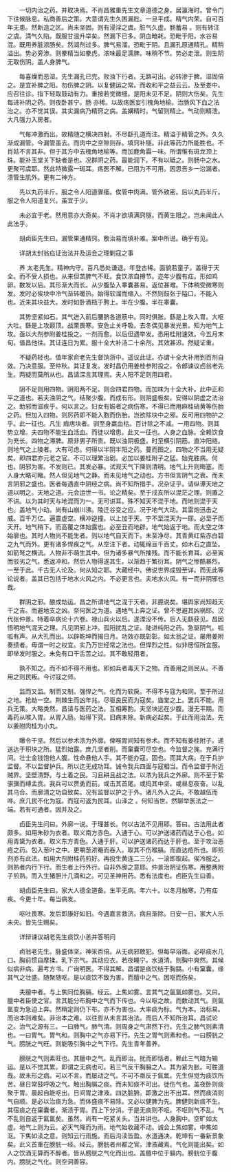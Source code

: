 <!-- { "loadSidebar": true } -->
　　一切内治之药。并取决焉。不肖昌雅重先生文章道德之身。居瀛海时。曾令门下往候脉息。私商善后之策。大意谓先生久困漏卮。一旦平成。精气内荣。自可百年无患。然新造之区。尚未坚固。则有浸淫之虞。脏气久虚。肠蓄易 。则有转注之虞。清气久陷。既服甘温升举矣。然漏下已多。阴血暗耗。恐毗于阳。水谷易混。既用养脏浓肠矣。然润剂过多。脾气易溜。恐毗于阴。且漏孔原通精孔。精稍溢出。势必旁渗。则豢精当如豢虎。浓味最足濡脾。味稍不节。势必走泄。则生阴无取伤阴。盖人身脾气。

　　每喜燥而恶湿。先生漏孔已完。败浊下行者。无路可出。必转渗于脾。湿固倍之。是宜补脾之阳。勿伤脾之阴。以复健运之常。而收和平之益云云。及至娄中。应召往诊。指下轻取鼓动有力。重按若觉微细。是阳未见不足。阴则大伤矣。先生每进补阴之药。则夜卧甚宁。肠 亦稀。以故疡医妄引槐角地榆。治肠风下血之法治之。亦不觉其误。其实漏病乃精窍之病。盖媾精时。气留则精止。气动则精泄。大凡强力入房者。

　　气每冲激而出。故精随之横决四射。不尽繇孔道而注。精溢于精管之外。久久渐成漏管。今漏管虽去。而肉中之空隙则存。填窍补隧。非此等药力所能胜也。不肖姑不言其非。但于其方中去槐角地榆等。而加鹿角霜一味。所谓惟有斑龙顶上珠。能补玉堂关下缺者是也。况群阴之药。最能润下。不有以砥之。则肠中之水。更聚可虞耶。然此特微露一斑耳。疡医不解。已阻为不可用。因思吾乡一治漏者。溃管生肌外。更有二神方。

　　先以丸药半斤。服之令人阳道骤痿。俟管中肉满。管外致密。后以丸药半斤。服之令人阳道复兴。虽宜于少。

　　未必宜于老。然用意亦大奇矣。不肖才欲填满窍隧。而黄生阻之。岂未闻此人此法乎。

　　胡卣臣先生曰。漏管果通精窍。敷治易而填补难。案中所说。确乎有见。

　　详胡太封翁疝证治法并及运会之理剿寇之事

　　养 太老先生。精神内守。百凡悉处谦退。年登古稀。面貌若童子。盖得于天全。而不受人损也。从来但苦脾气不旺。食饮浓自撙节。迩年少腹有疝。形如鸡卵。数发以后。其形渐大而长。从少腹坠入睾囊甚易。返位甚难。下体稍受微寒则发。发时必俟块中冷气渐转暖热。始得软溜而缩入。不然则鼓张于隘口。不能入也。近来其块益大。发时如卧酒瓶于胯上。半在少腹。半在睾囊。

　　其势坚紧如石。其气迸入前后腰脐各道筋中。同时俱胀。繇是上攻入胃。大呕大吐。繇是上攻巅顶。战栗畏寒。安危止关呼吸。去冬偶见暴发光景。知为地气上攻。亟以大剂参附姜桂投之。一剂而愈。以后但遇举发。悉用桂附速效。今五月末旬。值昌他往。其证连日为累。服十全大补汤二十余剂。其效甚迟。然疑证重。

　　不疑药轻也。值年家俞老先生督饷浙中。遥议此证。亦谓十全大补用到百剂自效。乃决意服。至仲秋。其证复发。发时昌仍用姜桂参附投之。令郎谏议卣翁老先生。两疑而莫所从也。昌请深言其理焉。夫人阳不足则用四君。

　　阴不足则用四物。阴阳两不足。则合四君四物。而加味为十全大补。此中正和平之道也。若夫浊阴之气。结聚少腹。而成有形。则阴盛极矣。安得以阴虚之法治之。助邪而滋疾乎。何以言之。妇女有娠者之病伤寒。不得已而用麻桂硝黄等伤胎之药。但加入四物。则厉药即不能入胞而伤胎。岂欲除块中之邪。反可用四物护之乎。此一征也。凡生 瘕痞块者。驯至身羸血枯。百计除之不减。一用四物。则其势立增。夫四物不能生血活血。而徒以增患。此又一征也。人身之血脉。全赖饮食为充长。四物之滞脾。原非男子所贵。既以浊阴极盛。时至横引阴筋。直冲阳络。则地气之上陵者。大有可虑。何得以半阴半阳之药。蔓而图之。四物之不当用无疑矣。即四君亦元老之官。不可以理繁治剧。必加以姜桂附子之猛。始克胜病。何也。阴邪为害。不发则已。其发必暴。试观天气下降则清明。地气上升则晦塞。而人身大略可睹。然人但见地气之静。而未见地气之动也。方书但言阴气之衰。而未言阴邪之盛也。医者每遇直中阴经之病。尚不知所措手。况杂证乎。请纵谭天地之道以明之。天地之道。元会运世一书。论之精矣。至于戌亥所以混茫之理。则置之不讲。以为其时天与地混而为一。无可讲耳。殊不知天不混于地。而地则混于天也。盖地气小动。尚有山崩川沸。陵迁谷变之应。况于地气大动。其雷炮迅击之威。百千万亿。遍震虚空。横冲逆撞。以上加于天。宁不至混天为一耶。必至子而天开。地气稍下。而高覆之体始露也。必至丑而地辟。地气始返于地。而太空之体始廓也。其时人物尚不能生者。则以地气自天而下。未至净尽。其青黄红紫赤白碧之九气而外。更有诸多悍疾之气。从空注下者。动辄绵亘千百丈。如木石之直坠。如箭弩之横流。人物非不萌生其中。但为诸多暴气所摧残。而不能长育耳。必至寅而驳劣之气。悉返冲和。然后人物得遂其生。以渐趋于繁衍耳。阴气之惨酷暴烈。一至于此。千古无人论及。何从知之耶。大藏经中。佛说世界成毁至详。而无此等论说者。盖其已包括于地水火风之内。不必更言也。夫地水火风。有一而非阴邪也哉。

　　群阴之邪。酿成劫运。昌之所谓地气之混于天者。非臆说矣。堪舆家尚知趋天干之吉。而避地支之凶。奈何医之为道。遇地气上奔之证。曾不思避其凶祸耶。汉代张仲景。特着卒病论十六卷。禄山兵火以后。遂湮没不传。后人无繇获见。昌因悟明地气混天之理。凡见阴邪上冲。孤阳扰乱之证。陡进纯阳之药。急驱阴气。呱呱有声。从大孔而出。以辟乾坤而揭日月。功效亦既彰彰。如太翁之证。屡用姜附奏绩者。毋谓一时之权宜。实乃万世经常之法也。但悍烈之性。似非居恒所宜服。即举发时服之。未免有口干舌苦之过。其不敢轻用者。

　　孰不知之。而不如不得不用也。即如兵者毒天下之物。而善用之则民从。不善用之则民叛。今讨寇之师。

　　监而又监。制而又制。强悍之气。化而为软戾。不得不与寇为和同。至于所过之地。抢劫一空。荆棘生而凶年兆。尽驱良民而为寇矣。庙堂之上。罢兵不能。用兵无策。大略类然。昌请与医药之法。互相筹酌。夫坚块远在少腹。漫无平期。而毒药从喉入胃。从胃入肠。始得下究。旧病未除。新病必起矣。于此而用治法。先以姜附肉桂为小丸。

　　曝令干坚。然后以参术浓为外廓。俾喉胃间知有参术。而不知有姜桂附子。递送达于积块之所。猛烈始露。庶几坚者削。而窠囊可尽空也。今监督之旄。充满行间。壮士金钱饱他人腹。性命悬他人手。其不能办寇。固也。而其大病。在于兵护监督。不以监督护兵。所以迄无成功耳。诚令我兵四面与寇相当。而令监督于附近贼界。坚壁清野。与土着之民。习且耕且战之法。以浓为我兵之外廓。则不至于絷骐骥而缚孟贲。我兵可以贾勇而前。或击其首尾。或捣其中坚。或昼息夜奋。以乱其乌合。而廓清之功自致矣。况有监督以护之于外。诸凡外入之兵。不敢越伍而哗。庶几民不化为寇。而寇可返为民耳。山泽之 。何知当世。然聊举医法之一端。若有可通者。因并及之。

　　卣臣先生问曰。外廓一说。于理甚长。何以古法不见用耶。答曰。古法用此者颇多。如用朱砂为衣者。取义南方赤色。入通于心。可以护送诸药而达于心也。如用青黛为衣者。取义东方青色。入通于肝。可以护送诸药而达于肝也。至于攻治恶疮之药。包入葱叶之中。更嚼葱浓罨而吞入。取其不伤喉膈。而直达疮所也。即煎剂亦有此法。如用大剂附桂药煎好。再投生黄连二三分。一滚即取起。俟冷服之。则熟者内行下行。而生者上行外行。自非外廓之意耶。仲景治阴证伤寒。用整两附子煎熟。而入生猪胆汁几滴和之。可见圣神用药。悉有法度也。卣臣先生曰善。

　　胡卣臣先生曰。家大人德全道备。生平无病。年六十。以冬月触寒。乃有疝疾。今更十年。每当病发。

　　呕吐畏寒。发后即康好如旧。今遇嘉言救济。病且渐除。日安一日。家大人乐未央。皆先生赐矣。

　　详辩谏议胡老先生痰饮小恙并答明问

　　卣翁老先生。脉盛体坚。神采百倍。从无病邪敢犯。但每早浴面。必呕痰水几口。胸前惯自摩揉。乳下宗气。其动应衣。若夜睡宁。水道清。则胸中爽然。其候似病非病。遍考方书。广询明医。不得其解。昌谓是痰饮结于胸膈。小有窠囊。缘其气之壮盛。随聚随呕。是以痰饮不致为害。而膻中之气。因呕而伤矣。

　　夫膻中者。与上焦同位胸膈。经云。上焦如雾。言其气之氤氲如雾也。又曰。膻中者臣使之官。言其能分布胸中之气而下传也。今以呕之故。而数动其气。则氤氲变为急迫上奔。然稍定则仍下布。亦不为害也。大率痰为标。气为本。治标易。而治本则难矣。非治本之难。以往哲从未言其治法。而后人不知所治耳。昌试论之。治气之源有三。一曰肺气。肺气清。则周身之气肃然下行。先生之肺气则素清也。一曰胃气。胃气和。则胸中之气亦易下行。先生之胃气则素和也。一曰膀胱之气。膀胱之气旺。则能吸引胸中之气下行。先生青年善养。

　　膀胱之气则素旺也。其膻中之气。乱而即治。扰而即恬者。赖此三气暗为输运。是以不觉其累。即谓之无病也可。若三气反干胸膈之人。其为紧为胀。可胜道哉。故未形之病。可以不言。而屡动之气。不可不亟反于氤氲。先生但觉为痰饮所苦。昼日常鼓呼吸之气。触出胸膈之痰。而未知痰不可出。徒伤气也。盖夜卧则痰聚于胃。晨起自能呕出。日间胃之津液。四达脏腑。即激之出不出耳。然而痰消则气自顺。是必以治痰为急。而体盛痰不易除。又必以健脾为先。脾健则新痰不生。其宿痰之在窠囊者。渐渍于胃。而上下分消。于是无痰则不呕。不呕则气不乱。气不乱则自返于氤氲矣。虽然。尚有一吃紧关头。当并讲也。人身胸中。空旷如太虚。地气上则为云。必天气降而为雨。地气始收藏不动。诚会上焦如雾。中焦如沤。下焦如渎之意。则知云行雨施。而后沟渎皆盈。水道通决。乾坤有一番新景象矣。此义首重在膀胱一经。经云。膀胱者州都之官。津液藏焉。气化则能出矣。如人之饮酒无算而不醉者。皆从膀胱之气化而出也。盖膻中位于膈内。膀胱位于腹内。膀胱之气化。则空洞善容。

